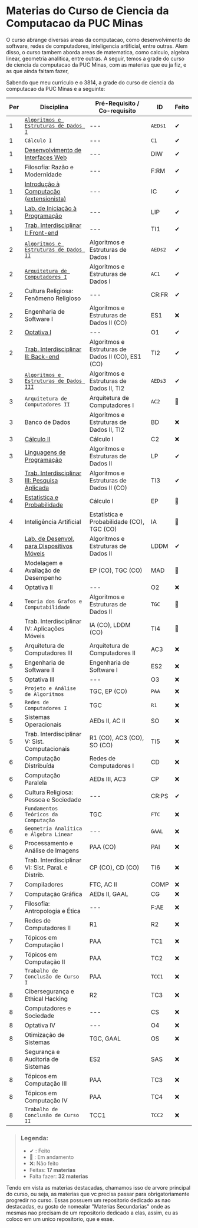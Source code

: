 # Materias do Curso de Ciencia da Computacao da PUC Minas
O curso abrange diversas areas da computacao, como desenvolvimento de software, redes de computadores, inteligencia artificial, entre outras. Alem disso, o curso tambem aborda areas de matematica, como calculo, algebra linear, geometria analitica, entre outras. A seguir, temos a grade do curso de ciencia da computacao da PUC Minas, com as materias que eu ja fiz, e as que ainda faltam fazer,

Sabendo que meu curriculo e o 3814, a grade do curso de ciencia da computacao da PUC Minas e a seguinte:

| Per | Disciplina                                                                                                          | Pré-Requisito / Co-requisito                        | ID        | Feito |
|-----|---------------------------------------------------------------------------------------------------------------------|-----------------------------------------------------|-----------|-------|
| 1   | [``Algoritmos e Estruturas de Dados I``](https://github.com/giusfds/AEDS-I)                                         | ---                                                 | ``AEDs1`` | ✔     |
| 1   | ``Cálculo I``                                                                                                       | ---                                                 | ``C1``    | ✔     |
| 1   | [Desenvolvimento de Interfaces Web](https://github.com/giusfds/Computacao-PucMinas/tree/main/1°%20Periodo/DIW)      | ---                                                 | DIW       | ✔     |
| 1   | Filosofia: Razão e Modernidade                                                                                      | ---                                                 | F:RM      | ✔     |
| 1   | [Introdução à Computação (extensionista)](https://github.com/giusfds/Computacao-PucMinas/tree/main/1°%20Periodo/IC) | ---                                                 | IC        | ✔     |
| 1   | [Lab. de Iniciação à Programação](https://github.com/giusfds/Computacao-PucMinas/tree/main/1°%20Periodo/LIP)        | ---                                                 | LIP       | ✔     |
| 1   | [Trab. Interdisciplinar I: Front-end](https://github.com/ICEI-PUC-Minas-PMGCC-TI/FeedMe)                            | ---                                                 | TI1       | ✔     |
| 2   | [``Algoritmos e Estruturas de Dados II``](https://github.com/giusfds/AEDS-II)                                       | Algoritmos e Estruturas de Dados I                  | ``AEDs2`` | ✔     |
| 2   | [``Arquitetura de Computadores I``](https://github.com/giusfds/AC-I)                                                | Algoritmos e Estruturas de Dados I                  | ``AC1``   | ✔     |
| 2   | Cultura Religiosa: Fenômeno Religioso                                                                               | ---                                                 | CR:FR     | ✔     |
| 2   | Engenharia de Software I                                                                                            | Algoritmos e Estruturas de Dados II (CO)            | ES1       | ❌    |
| 2   | [Optativa I](https://github.com/giusfds/Computacao-PucMinas/tree/main/2°%20Periodo/Sistemas%20Inteligentes)         | ---                                                 | O1        | ✔     |
| 2   | [Trab. Interdisciplinar II: Back-end](https://github.com/ICEI-PUC-Minas-CC-TI/plmg-cc-ti2-2024-1-g02-movesmart)     | Algoritmos e Estruturas de Dados II (CO), ES1 (CO)  | TI2       | ✔     |
| 3   | [``Algoritmos e Estruturas de Dados III``](https://github.com/giusfds/AEDS-III)                                     | Algoritmos e Estruturas de Dados II, TI2            | ``AEDs3`` | ✔     |
| 3   | ``Arquitetura de Computadores II``                                                                                  | Arquitetura de Computadores I                       | ``AC2``   | 📍     |
| 3   | Banco de Dados                                                                                                      | Algoritmos e Estruturas de Dados II, TI2            | BD        | ❌    |
| 3   | [Cálculo II](https://github.com/giusfds/Computacao-PucMinas/tree/main/3°%20Periodo/Calculo_2)                       | Cálculo I                                           | C2        | ❌    |
| 3   | [Linguagens de Programação](https://github.com/giusfds/Computacao-PucMinas/tree/main/3°%20Periodo/LP)               | Algoritmos e Estruturas de Dados II                 | LP        | ✔     |
| 3   | [Trab. Interdisciplinar III: Pesquisa Aplicada](https://github.com/ICEI-PUC-Minas-CC-TI/plmg-cc-ti3-2024-2-g9-gcjp) | Algoritmos e Estruturas de Dados II (CO)            | TI3       | ✔     |
| 4   | [Estatística e Probabilidade](https://github.com/giusfds/Computacao-PucMinas/tree/main/4°%20Periodo/EP)             | Cálculo I                                           | EP        | 📍     |
| 4   | Inteligência Artificial                                                                                             | Estatística e Probabilidade (CO), TGC (CO)          | IA        | 📍     |
| 4   | [Lab. de Desenvol. para Dispositivos Móveis](https://github.com/giusfds/LDDM)                                       | Algoritmos e Estruturas de Dados II                 | LDDM      | ✔     |
| 4   | Modelagem e Avaliação de Desempenho                                                                                 | EP (CO), TGC (CO)                                   | MAD       | 📍     |
| 4   | Optativa II                                                                                                         | ---                                                 | O2        | ❌    |
| 4   | ``Teoria dos Grafos e Computabilidade``                                                                             | Algoritmos e Estruturas de Dados II                 | ``TGC``   | 📍     |
| 4   | Trab. Interdisciplinar IV: Aplicações Móveis                                                                        | IA (CO), LDDM (CO)                                  | TI4       | 📍     |
| 5   | Arquitetura de Computadores III                                                                                     | Arquitetura de Computadores II                      | AC3       | ❌    |
| 5   | Engenharia de Software II                                                                                           | Engenharia de Software I                            | ES2       | ❌    |
| 5   | Optativa III                                                                                                        | ---                                                 | O3        | ❌    |
| 5   | ``Projeto e Análise de Algoritmos``                                                                                 | TGC, EP (CO)                                        | ``PAA``   | ❌    |
| 5   | ``Redes de Computadores I``                                                                                         | TGC                                                 | ``R1``    | ❌    |
| 5   | Sistemas Operacionais                                                                                               | AEDs II, AC II                                      | SO        | ❌    |
| 5   | Trab. Interdisciplinar V: Sist. Computacionais                                                                      | R1 (CO), AC3 (CO), SO (CO)                          | TI5       | ❌    |
| 6   | Computação Distribuída                                                                                              | Redes de Computadores I                             | CD        | ❌    |
| 6   | Computação Paralela                                                                                                 | AEDs III, AC3                                       | CP        | ❌    |
| 6   | Cultura Religiosa: Pessoa e Sociedade                                                                               | ---                                                 | CR:PS     | ✔     |
| 6   | ``Fundamentos Teóricos da Computação``                                                                              | TGC                                                 | ``FTC``   | ❌    |
| 6   | ``Geometria Analítica e Álgebra Linear``                                                                            | ---                                                 | ``GAAL``  | ❌    |
| 6   | Processamento e Análise de Imagens                                                                                  | PAA (CO)                                            | PAI       | ❌    |
| 6   | Trab. Interdisciplinar VI: Sist. Paral. e Distrib.                                                                  | CP (CO), CD (CO)                                    | TI6       | ❌    |
| 7   | Compiladores                                                                                                        | FTC, AC II                                          | COMP      | ❌    |
| 7   | Computação Gráfica                                                                                                  | AEDs II, GAAL                                       | CG        | ❌    |
| 7   | Filosofia: Antropologia e Ética                                                                                     | ---                                                 | F:AE      | ❌    |
| 7   | Redes de Computadores II                                                                                            | R1                                                  | R2        | ❌    |
| 7   | Tópicos em Computação I                                                                                             | PAA                                                 | TC1       | ❌    |
| 7   | Tópicos em Computação II                                                                                            | PAA                                                 | TC2       | ❌    |
| 7   | ``Trabalho de Conclusão de Curso I``                                                                                | PAA                                                 | ``TCC1``  | ❌    |
| 8   | Cibersegurança e Ethical Hacking                                                                                    | R2                                                  | TC3       | ❌    |
| 8   | Computadores e Sociedade                                                                                            | ---                                                 | CS        | ❌    |
| 8   | Optativa IV                                                                                                         | ---                                                 | O4        | ❌    |
| 8   | Otimização de Sistemas                                                                                              | TGC, GAAL                                           | OS        | ❌    |
| 8   | Segurança e Auditoria de Sistemas                                                                                   | ES2                                                 | SAS       | ❌    |
| 8   | Tópicos em Computação III                                                                                           | PAA                                                 | TC3       | ❌    |
| 8   | Tópicos em Computação IV                                                                                            | PAA                                                 | TC4       | ❌    |
| 8   | ``Trabalho de Conclusão de Curso II``                                                                               | TCC1                                                | ``TCC2``  | ❌    |

> ### Legenda:
> - ✔ : Feito
> - 📍 : Em andamento
> - ❌: Não feito
> - Feitas: **17 materias**
> - Falta fazer: **32 materias**

Tendo em vista as materias destacadas, chamamos isso de arvore principal do curso, ou seja, as materias que vc precisa passar para obrigatoriamente progredir no curso. Essas possuem um repositorio dedicado as nao destacadas, eu gosto de nomealar "Materias Secundarias" onde as mesmas nao precisam de um repositorio dedicado a elas, assim, eu as coloco em um unico repositorio, que e esse.

